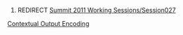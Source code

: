 1.  REDIRECT [Summit 2011 Working
    Sessions/Session027](Summit_2011_Working_Sessions/Session027 "wikilink")

[Contextual Output
Encoding](Category:Summit_2011_OWASP_Secure_Coding_Workshop_Track "wikilink")